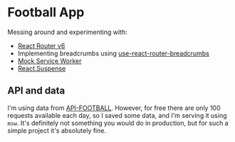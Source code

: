 # Football App

Messing around and experimenting with:
- [React Router v6](https://reactrouter.com/docs/en/v6)
- Implementing breadcrumbs using [use-react-router-breadcrumbs](https://github.com/icd2k3/use-react-router-breadcrumbs)
- [Mock Service Worker](https://mswjs.io/)
- [React.Suspense](https://17.reactjs.org/docs/concurrent-mode-suspense.html)  

## API and data

I'm using data from [API-FOOTBALL](https://www.api-football.com/). However, for free there are 
only 100 requests available each day, so I saved some data, and I'm serving it using `msw`. It's definitely not something
you would do in production, but for such a simple project it's absolutely fine.
